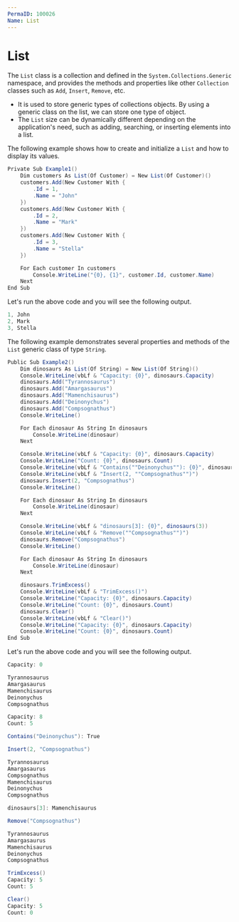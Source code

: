 ```yaml
---
PermaID: 100026
Name: List
---
```


# List

The `List` class is a collection and defined in the `System.Collections.Generic` namespace, and provides the methods and properties like other `Collection` classes such as `Add`, `Insert`, `Remove`, etc.

 - It is used to store generic types of collections objects. By using a generic class on the list, we can store one type of object. 
 - The `List` size can be dynamically different depending on the application's need, such as adding, searching, or inserting elements into a list. 

The following example shows how to create and initialize a `List` and how to display its values.

```csharp
Private Sub Example1()
    Dim customers As List(Of Customer) = New List(Of Customer)()
    customers.Add(New Customer With {
        .Id = 1,
        .Name = "John"
    })
    customers.Add(New Customer With {
        .Id = 2,
        .Name = "Mark"
    })
    customers.Add(New Customer With {
        .Id = 3,
        .Name = "Stella"
    })

    For Each customer In customers
        Console.WriteLine("{0}, {1}", customer.Id, customer.Name)
    Next
End Sub
```

Let's run the above code and you will see the following output.

```csharp
1, John
2, Mark
3, Stella
```

The following example demonstrates several properties and methods of the `List` generic class of type `String`.

```csharp
Public Sub Example2()
    Dim dinosaurs As List(Of String) = New List(Of String)()
    Console.WriteLine(vbLf & "Capacity: {0}", dinosaurs.Capacity)
    dinosaurs.Add("Tyrannosaurus")
    dinosaurs.Add("Amargasaurus")
    dinosaurs.Add("Mamenchisaurus")
    dinosaurs.Add("Deinonychus")
    dinosaurs.Add("Compsognathus")
    Console.WriteLine()

    For Each dinosaur As String In dinosaurs
        Console.WriteLine(dinosaur)
    Next

    Console.WriteLine(vbLf & "Capacity: {0}", dinosaurs.Capacity)
    Console.WriteLine("Count: {0}", dinosaurs.Count)
    Console.WriteLine(vbLf & "Contains(""Deinonychus""): {0}", dinosaurs.Contains("Deinonychus"))
    Console.WriteLine(vbLf & "Insert(2, ""Compsognathus"")")
    dinosaurs.Insert(2, "Compsognathus")
    Console.WriteLine()

    For Each dinosaur As String In dinosaurs
        Console.WriteLine(dinosaur)
    Next

    Console.WriteLine(vbLf & "dinosaurs[3]: {0}", dinosaurs(3))
    Console.WriteLine(vbLf & "Remove(""Compsognathus"")")
    dinosaurs.Remove("Compsognathus")
    Console.WriteLine()

    For Each dinosaur As String In dinosaurs
        Console.WriteLine(dinosaur)
    Next

    dinosaurs.TrimExcess()
    Console.WriteLine(vbLf & "TrimExcess()")
    Console.WriteLine("Capacity: {0}", dinosaurs.Capacity)
    Console.WriteLine("Count: {0}", dinosaurs.Count)
    dinosaurs.Clear()
    Console.WriteLine(vbLf & "Clear()")
    Console.WriteLine("Capacity: {0}", dinosaurs.Capacity)
    Console.WriteLine("Count: {0}", dinosaurs.Count)
End Sub
```

Let's run the above code and you will see the following output.

```csharp
Capacity: 0

Tyrannosaurus
Amargasaurus
Mamenchisaurus
Deinonychus
Compsognathus

Capacity: 8
Count: 5

Contains("Deinonychus"): True

Insert(2, "Compsognathus")

Tyrannosaurus
Amargasaurus
Compsognathus
Mamenchisaurus
Deinonychus
Compsognathus

dinosaurs[3]: Mamenchisaurus

Remove("Compsognathus")

Tyrannosaurus
Amargasaurus
Mamenchisaurus
Deinonychus
Compsognathus

TrimExcess()
Capacity: 5
Count: 5

Clear()
Capacity: 5
Count: 0
```
